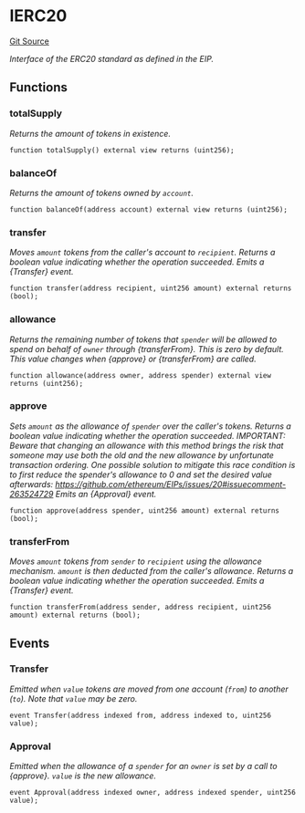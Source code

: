 # IERC20
[Git Source](https://github.com/KlimaDAO/klimadao-solidity/blob/29fd912e7e35bfd36ad9c6e57c2a312d3aed3640/src/protocol/staking/utils/KlimaCirculatingSupplyContract.sol)

*Interface of the ERC20 standard as defined in the EIP.*


## Functions
### totalSupply

*Returns the amount of tokens in existence.*


```solidity
function totalSupply() external view returns (uint256);
```

### balanceOf

*Returns the amount of tokens owned by `account`.*


```solidity
function balanceOf(address account) external view returns (uint256);
```

### transfer

*Moves `amount` tokens from the caller's account to `recipient`.
Returns a boolean value indicating whether the operation succeeded.
Emits a {Transfer} event.*


```solidity
function transfer(address recipient, uint256 amount) external returns (bool);
```

### allowance

*Returns the remaining number of tokens that `spender` will be
allowed to spend on behalf of `owner` through {transferFrom}. This is
zero by default.
This value changes when {approve} or {transferFrom} are called.*


```solidity
function allowance(address owner, address spender) external view returns (uint256);
```

### approve

*Sets `amount` as the allowance of `spender` over the caller's tokens.
Returns a boolean value indicating whether the operation succeeded.
IMPORTANT: Beware that changing an allowance with this method brings the risk
that someone may use both the old and the new allowance by unfortunate
transaction ordering. One possible solution to mitigate this race
condition is to first reduce the spender's allowance to 0 and set the
desired value afterwards:
https://github.com/ethereum/EIPs/issues/20#issuecomment-263524729
Emits an {Approval} event.*


```solidity
function approve(address spender, uint256 amount) external returns (bool);
```

### transferFrom

*Moves `amount` tokens from `sender` to `recipient` using the
allowance mechanism. `amount` is then deducted from the caller's
allowance.
Returns a boolean value indicating whether the operation succeeded.
Emits a {Transfer} event.*


```solidity
function transferFrom(address sender, address recipient, uint256 amount) external returns (bool);
```

## Events
### Transfer
*Emitted when `value` tokens are moved from one account (`from`) to
another (`to`).
Note that `value` may be zero.*


```solidity
event Transfer(address indexed from, address indexed to, uint256 value);
```

### Approval
*Emitted when the allowance of a `spender` for an `owner` is set by
a call to {approve}. `value` is the new allowance.*


```solidity
event Approval(address indexed owner, address indexed spender, uint256 value);
```

